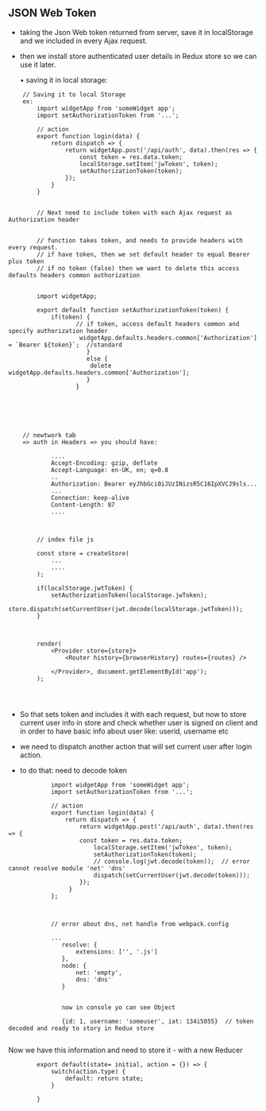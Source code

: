 ## JSON Web Token

- taking the Json Web token returned from server, save it in localStorage and we included in every Ajax request.
- then we install store authenticated user details in Redux store so we can use it later.

  • saving it in local storage:

```
	// Saving it to local Storage
	ex:
		import widgetApp from 'someWidget app';
		import setAuthorizationToken from '...';

		// action
		export function login(data) {
			return dispatch => {
				return widgetApp.post('/api/auth', data).then(res => {
					const token = res.data.token;
					localStorage.setItem('jwToken', token);
					setAuthorizationToken(token);
				});
			}
		}


		// Next need to include token with each Ajax request as Authorization header


		// function takes token, and needs to provide headers with every request.
		// if have token, then we set default header to equal Bearer plus token
		// if no token (false) then we want to delete this access defaults headers common authorization


		import widgetApp;

		export default function setAuthorizationToken(token) {
			if(token) {
				   // if token, access default headers common and specify authorization header
					widgetApp.defaults.headers.common['Authorization'] = `Bearer ${token}`;  //standard
				      }
				      else {
					   delete widgetApp.defaults.headers.common['Authorization'];
				      }
				   }






	// newtwork tab
	=> auth in Headers => you should have:

			....
			Accept-Encoding: gzip, deflate
			Accept-Language: en-UK, en; q=0.8
			..
			Authorization: Bearer eyJhbGci0iJUzINizsR5C16IpXVCJ9sls...
			...
			Connection: keep-alive
			Content-Length: 87
			....



		// index file js

		const store = createStore(
			...
			....
		);

		if(localStorage.jwtToken) {
			setAuthorizationToken(localStorage.jwToken);
			store.dispatch(setCurrentUser(jwt.decode(localStorage.jwtToken)));
		}

		

		render(
			<Provider store={store}>
				<Router history={browserHistory} routes={routes} />

			</Provider>, document.getElementById('app');	
		);




```


- So that sets token and includes it with each request, but now to store current user info in store
  and check whether user is signed on client and in order to have basic info about user like:
  userid, username etc
- we need to dispatch another action that will set current user after login action. 

- to do that: need to decode token

```
			import widgetApp from 'someWidget app';
			import setAuthorizationToken from '...';

			// action
			export function login(data) {
				return dispatch => {
				    return widgetApp.post('/api/auth', data).then(res => {
					const token = res.data.token;
					    localStorage.setItem('jwToken', token);
					    setAuthorizationToken(token);
					    // console.log(jwt.decode(token));  // error cannot resolve module 'net' 'dns'
					    dispatch(setCurrentUser(jwt.decode(token)));
			 	    });
				 }
			};



			// error about dns, net handle from webpack.config

			...
			   resolve: {
				   extensions: ['', '.js']
			   },
			   node: {
				   net: 'empty',
				   dns: 'dns'
			   }


			   now in console yo can see Object

			   {id: 1, username: 'someuser', iat: 134i5055}  // token decoded and ready to story in Redux store


```


Now we have this information and need to store it -  with a new Reducer



```
		export default(state= initial, action = {}) => {
			switch(action.type) {
				default: return state;
			}

		}



```
